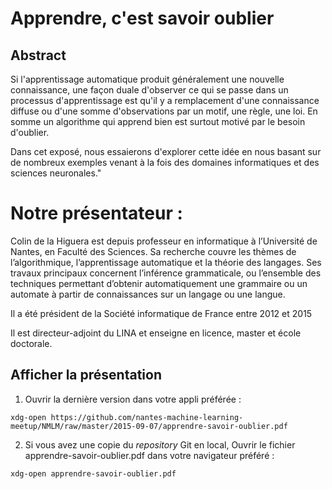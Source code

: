 # Apprendre, c'est savoir oublier 


## Abstract

Si l'apprentissage automatique produit généralement une nouvelle
connaissance, une façon duale d'observer ce qui se passe dans un
processus d'apprentissage est qu'il y a remplacement d'une
connaissance diffuse ou d'une somme d'observations par un motif, une
règle, une loi. En somme un algorithme qui apprend bien est surtout
motivé par le besoin d'oublier.

Dans cet exposé, nous essaierons d'explorer cette idée en nous basant
sur de nombreux exemples venant à la fois des domaines informatiques
et des sciences neuronales."

# Notre présentateur :

Colin de la Higuera est depuis professeur en informatique à
l’Université de Nantes, en Faculté des Sciences. Sa recherche couvre
les thèmes de l’algorithmique, l’apprentissage automatique et la
théorie des langages. Ses travaux principaux concernent l’inférence
grammaticale, ou l’ensemble des techniques permettant d’obtenir
automatiquement une grammaire ou un automate à partir de connaissances
sur un langage ou une langue.

Il a été président de la Société informatique de France entre 2012 et
2015

Il est directeur-adjoint du LINA et enseigne en licence, master et
école doctorale.


## Afficher la présentation

1. Ouvrir la dernière version dans votre appli préférée :
```
xdg-open https://github.com/nantes-machine-learning-meetup/NMLM/raw/master/2015-09-07/apprendre-savoir-oublier.pdf
```

2. Si vous avez une copie du _repository_ Git en local,
   Ouvrir le fichier apprendre-savoir-oublier.pdf dans votre navigateur préféré :
```
xdg-open apprendre-savoir-oublier.pdf
```
